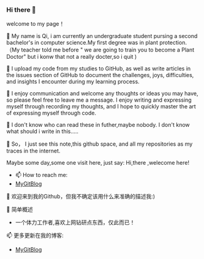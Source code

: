 ### Hi there 👋

<!--
**QiYongchuan/Qiyongchuan** is a ✨ _special_ ✨ repository because its `README.md` (this file) appears on your GitHub profile.

Here are some ideas to get you started:

- 🔭 I’m currently working on ...
- 🌱 I’m currently learning ...
- 👯 I’m looking to collaborate on ...
- 🤔 I’m looking for help with ...
- 💬 Ask me about ...
- 📫 How to reach me: ...
- 😄 Pronouns: ...
- ⚡ Fun fact: ...
-->
welcome  to my page！

🌱 My name is Qi, i am currently an undergraduate student pursing a second bachelor's in computer science.My first degree was in plant protection.（My teacher told me before " we are going to train you to become a Plant Doctor" but i konw that not a really docter,so i quit )

🤔 I upload my code from my studies to GitHub, as well as write articles in the issues section of GitHub to document the challenges, joys, difficulties, and insights I encounter during my learning process.

 👯 I enjoy communication and welcome any thoughts or ideas you may have, so please feel free to leave me a message. I enjoy writing and expressing myself through recording my thoughts, and I hope to quickly master the art of expressing myself through code.


🔭 I don't know who can read these in futher,maybe nobody. I don't know what should i write in this.....

👯 So， I just see this note,this github space, and all my repositories as my traces in the internet.

 Maybe some day,some one visit here, just say: Hi,there ,welecome here!

- 📫 How to reach me:
- [MyGitBlog](https://github.com/myogg/GitBlog)


🌱 欢迎来到我的Github，但我不确定该用什么来准确的描述我:)

🔭 简单概述
-  一个体力工作者,喜欢上网钻研点东西，仅此而已！


📫 更多更新在我的博客:
- [MyGitBlog](https://github.com/myogg/GitBlog)
